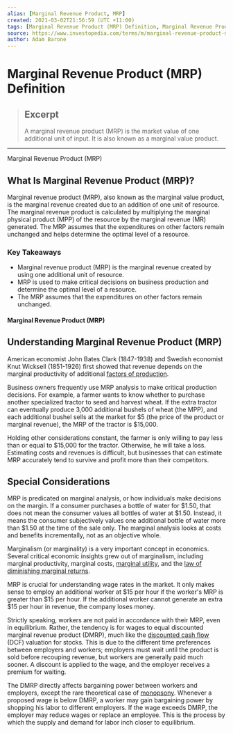 ```yaml
---
alias: [Marginal Revenue Product, MRP]
created: 2021-03-02T21:56:59 (UTC +11:00)
tags: [Marginal Revenue Product (MRP) Definition, Marginal Revenue Product (MRP)]
source: https://www.investopedia.com/terms/m/marginal-revenue-product-mrp.asp
author: Adam Barone
---
```


# Marginal Revenue Product (MRP) Definition

> ## Excerpt
> A marginal revenue product (MRP) is the market value of one additional unit of input. It is also known as a marginal value product.

---

Marginal Revenue Product (MRP)
## What Is Marginal Revenue Product (MRP)?

Marginal revenue product (MRP), also known as the marginal value product, is the marginal revenue created due to an addition of one unit of resource. The marginal revenue product is calculated by multiplying the marginal physical product (MPP) of the resource by the marginal revenue (MR) generated. The MRP assumes that the expenditures on other factors remain unchanged and helps determine the optimal level of a resource.

### Key Takeaways

-   Marginal revenue product (MRP) is the marginal revenue created by using one additional unit of resource.
-   MRP is used to make critical decisions on business production and determine the optimal level of a resource.
-   The MRP assumes that the expenditures on other factors remain unchanged.

#### Marginal Revenue Product (MRP)

## Understanding Marginal Revenue Product (MRP)

American economist John Bates Clark (1847-1938) and Swedish economist Knut Wicksell (1851-1926) first showed that revenue depends on the marginal productivity of additional [factors of production](https://www.investopedia.com/terms/f/factors-production.asp).

Business owners frequently use MRP analysis to make critical production decisions. For example, a farmer wants to know whether to purchase another specialized tractor to seed and harvest wheat. If the extra tractor can eventually produce 3,000 additional bushels of wheat (the MPP), and each additional bushel sells at the market for $5 (the price of the product or marginal revenue), the MRP of the tractor is $15,000.

Holding other considerations constant, the farmer is only willing to pay less than or equal to $15,000 for the tractor. Otherwise, he will take a loss. Estimating costs and revenues is difficult, but businesses that can estimate MRP accurately tend to survive and profit more than their competitors.

## Special Considerations

MRP is predicated on marginal analysis, or how individuals make decisions on the margin. If a consumer purchases a bottle of water for $1.50, that does not mean the consumer values all bottles of water at $1.50. Instead, it means the consumer subjectively values one additional bottle of water more than $1.50 at the time of the sale only. The marginal analysis looks at costs and benefits incrementally, not as an objective whole.

Marginalism (or marginality) is a very important concept in economics. Several critical economic insights grew out of marginalism, including marginal productivity, marginal costs, [marginal utility](https://www.investopedia.com/terms/m/marginalutility.asp), and the [law of diminishing marginal returns](https://www.investopedia.com/terms/l/lawofdiminishingmarginalreturn.asp).

MRP is crucial for understanding wage rates in the market. It only makes sense to employ an additional worker at $15 per hour if the worker's MRP is greater than $15 per hour. If the additional worker cannot generate an extra $15 per hour in revenue, the company loses money.

Strictly speaking, workers are not paid in accordance with their MRP, even in equilibrium. Rather, the tendency is for wages to equal discounted marginal revenue product (DMRP), much like the [discounted cash flow](https://www.investopedia.com/terms/d/dcf.asp) (DCF) valuation for stocks. This is due to the different time preferences between employers and workers; employers must wait until the product is sold before recouping revenue, but workers are generally paid much sooner. A discount is applied to the wage, and the employer receives a premium for waiting.

The DMRP directly affects bargaining power between workers and employers, except the rare theoretical case of [monopsony](https://www.investopedia.com/terms/m/monopsony.asp). Whenever a proposed wage is below DMRP, a worker may gain bargaining power by shopping his labor to different employers. If the wage exceeds DMRP, the employer may reduce wages or replace an employee. This is the process by which the supply and demand for labor inch closer to equilibrium.

